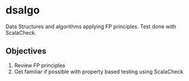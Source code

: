 # dsalgo
Data Structures and algorithms applying FP principles. Test done with ScalaCheck. 

## Objectives

 1. Review FP principles
 1. Get familiar if possible with property based testing using ScalaCheck
